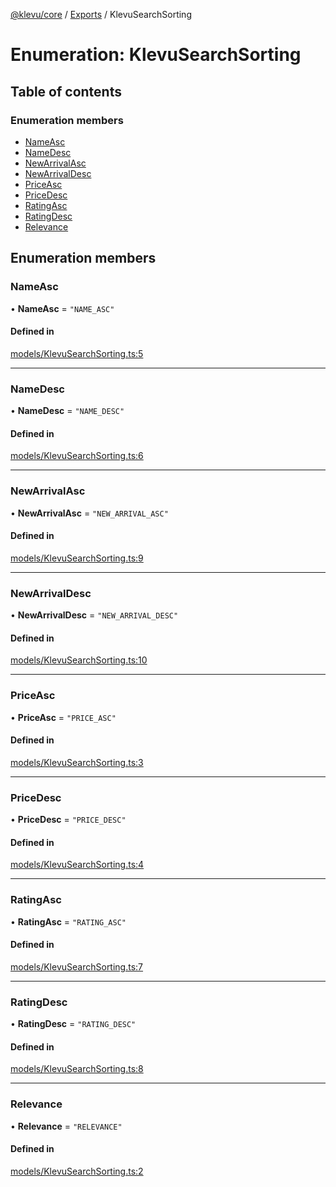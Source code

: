 [@klevu/core]() / [Exports](../modules.md) / KlevuSearchSorting

# Enumeration: KlevuSearchSorting

## Table of contents

### Enumeration members

- [NameAsc](KlevuSearchSorting.md#nameasc)
- [NameDesc](KlevuSearchSorting.md#namedesc)
- [NewArrivalAsc](KlevuSearchSorting.md#newarrivalasc)
- [NewArrivalDesc](KlevuSearchSorting.md#newarrivaldesc)
- [PriceAsc](KlevuSearchSorting.md#priceasc)
- [PriceDesc](KlevuSearchSorting.md#pricedesc)
- [RatingAsc](KlevuSearchSorting.md#ratingasc)
- [RatingDesc](KlevuSearchSorting.md#ratingdesc)
- [Relevance](KlevuSearchSorting.md#relevance)

## Enumeration members

### NameAsc

• **NameAsc** = `"NAME_ASC"`

#### Defined in

[models/KlevuSearchSorting.ts:5](https://github.com/klevultd/frontend-sdk/blob/59ea899/packages/klevu-core/src/models/KlevuSearchSorting.ts#L5)

___

### NameDesc

• **NameDesc** = `"NAME_DESC"`

#### Defined in

[models/KlevuSearchSorting.ts:6](https://github.com/klevultd/frontend-sdk/blob/59ea899/packages/klevu-core/src/models/KlevuSearchSorting.ts#L6)

___

### NewArrivalAsc

• **NewArrivalAsc** = `"NEW_ARRIVAL_ASC"`

#### Defined in

[models/KlevuSearchSorting.ts:9](https://github.com/klevultd/frontend-sdk/blob/59ea899/packages/klevu-core/src/models/KlevuSearchSorting.ts#L9)

___

### NewArrivalDesc

• **NewArrivalDesc** = `"NEW_ARRIVAL_DESC"`

#### Defined in

[models/KlevuSearchSorting.ts:10](https://github.com/klevultd/frontend-sdk/blob/59ea899/packages/klevu-core/src/models/KlevuSearchSorting.ts#L10)

___

### PriceAsc

• **PriceAsc** = `"PRICE_ASC"`

#### Defined in

[models/KlevuSearchSorting.ts:3](https://github.com/klevultd/frontend-sdk/blob/59ea899/packages/klevu-core/src/models/KlevuSearchSorting.ts#L3)

___

### PriceDesc

• **PriceDesc** = `"PRICE_DESC"`

#### Defined in

[models/KlevuSearchSorting.ts:4](https://github.com/klevultd/frontend-sdk/blob/59ea899/packages/klevu-core/src/models/KlevuSearchSorting.ts#L4)

___

### RatingAsc

• **RatingAsc** = `"RATING_ASC"`

#### Defined in

[models/KlevuSearchSorting.ts:7](https://github.com/klevultd/frontend-sdk/blob/59ea899/packages/klevu-core/src/models/KlevuSearchSorting.ts#L7)

___

### RatingDesc

• **RatingDesc** = `"RATING_DESC"`

#### Defined in

[models/KlevuSearchSorting.ts:8](https://github.com/klevultd/frontend-sdk/blob/59ea899/packages/klevu-core/src/models/KlevuSearchSorting.ts#L8)

___

### Relevance

• **Relevance** = `"RELEVANCE"`

#### Defined in

[models/KlevuSearchSorting.ts:2](https://github.com/klevultd/frontend-sdk/blob/59ea899/packages/klevu-core/src/models/KlevuSearchSorting.ts#L2)
